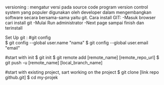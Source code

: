 versioning : mengatur versi pada source code program 
version control system yang populer digunakan oleh developer dalam mengembangkan software secara bersama-sama yaitu git. 
Cara install GIT: 
-Masuk browser cari install git 
-Mulai Run administrator 
-Next page sampai finish dan terinstall

Set Up git : 
#git config  
$ git config --global user.name "nama" 
$ git config --global user.email "email" 

#start with init 
$ git init 
$ git remote add [remote_name] [remote_repo_url] 
$ git push -u [remote_name] [local_branch_name] 

#start with existing project, sart working on the project 
$ git clone [link repo github.git] 
$ cd my-projek
